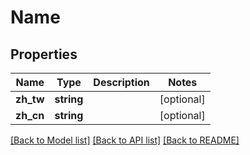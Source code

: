 # Name

## Properties
Name | Type | Description | Notes
------------ | ------------- | ------------- | -------------
**zh_tw** | **string** |  | [optional] 
**zh_cn** | **string** |  | [optional] 

[[Back to Model list]](../README.md#documentation-for-models) [[Back to API list]](../README.md#documentation-for-api-endpoints) [[Back to README]](../README.md)


